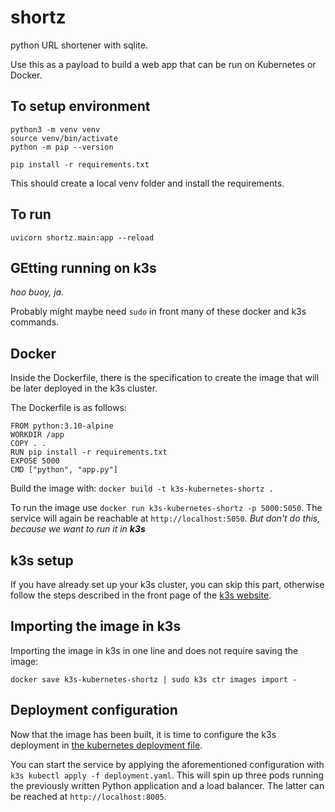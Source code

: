 # shortz
python URL shortener with sqlite.

Use this as a payload to build a web app that can be run on Kubernetes or Docker.

## To setup environment
```
python3 -m venv venv
source venv/bin/activate
python -m pip --version

pip install -r requirements.txt
```

This should create a local venv folder and install the requirements.

## To run
```
uvicorn shortz.main:app --reload
```

## GEtting running on k3s

_hoo buoy, ja._

Probably might maybe need `sudo` in front many of these docker and k3s commands.

## Docker

Inside the Dockerfile, there is the specification to create the image that will be later deployed in the k3s cluster.

The Dockerfile is as follows:
```
FROM python:3.10-alpine
WORKDIR /app
COPY . .
RUN pip install -r requirements.txt
EXPOSE 5000
CMD ["python", "app.py"]
```
Build the image with: `docker build -t k3s-kubernetes-shortz .`
    
To run the image use `docker run k3s-kubernetes-shortz -p 5000:5050`.
The service will again be reachable at `http://localhost:5050`.
_But don't do this, because we want to run it in **k3s**_

## k3s setup

If you have already set up your k3s cluster, you can skip this part, otherwise follow the steps described in the front page of the [k3s website](https://k3s.io/).

## Importing the image in k3s

Importing the image in k3s in one line and does not require saving the image:
```
docker save k3s-kubernetes-shortz | sudo k3s ctr images import -
```
## Deployment configuration

Now that the image has been built, it is time to configure the k3s deployment in
[the kubernetes deployment file](deployment.yaml).

You can start the service by applying the aforementioned configuration with `k3s kubectl apply -f deployment.yaml`.
This will spin up three pods running the previously written Python application and a load balancer.
The latter can be reached at `http://localhost:8005`.
